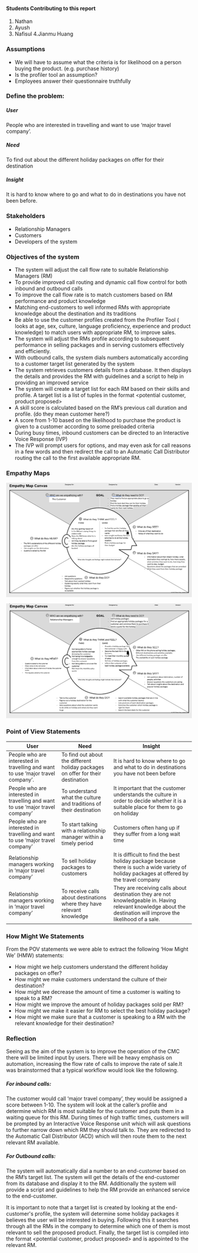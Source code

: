 #### Students Contributing to this report
1. Nathan
2. Ayush 
3. Nafisul
4.Jianmu Huang
### Assumptions

- We will have to assume what the criteria is for likelihood on a person buying the product. (e.g. purchase history) 
- Is the profiler tool an assumption? 
- Employees answer their questionnaire truthfully 


### Define the problem: 

##### User 

People who are interested in travelling and want to use ‘major travel company’. 

##### Need 

To find out about the different holiday packages on offer for their destination 

##### Insight 

It is hard to know where to go and what to do in destinations you have not been before. 


### Stakeholders

- Relationship Managers 
- Customers 
- Developers of the system 

### Objectives of the system

- The system will adjust the call flow rate to suitable Relationship Managers (RM) 
- To provide improved call routing and dynamic call flow control for both inbound and outbound calls 
- To improve the call flow rate is to match customers based on RM performance and product knowledge 
- Matching end-customers to well informed RMs with appropriate knowledge about the destination and its traditions 
- Be able to use the customer profiles created from the Profiler Tool ( looks at age, sex, culture, language proficiency, experience and product knowledge) to match users with appropriate RM, to improve sales. 
- The system will adjust the RMs profile according to subsequent performance in selling packages and in serving customers effectively and efficiently. 
- With outbound calls, the system dials numbers automatically according to a customer target list generated by the system 
- The system retrieves customers details from a database. It then displays the details and provides the RM with guidelines and a script to help in providing an improved service 
- The system will create a target list for each RM based on their skills and profile. A target list is a list of tuples in the format <potential customer, product proposed> 
- A skill score is calculated based on the RM’s previous call duration and profile. (do they mean customer here?) 
- A score from 1-10 based on the likelihood to purchase the product is given to a customer according to some preloaded criteria 
- During busy times, inbound customers can be directed to an Interactive Voice Response (IVP)
- The IVP will prompt users for options, and may even ask for call reasons in a few words and then redirect the call to an Automatic Call Distributor routing the call to the first available appropriate RM.

### Empathy Maps

![EMCustomer](Images/CustomerEmpathyMap.PNG)

![EMRelationshipManager](Images/EmpathymapRm.PNG)

### Point of View Statements

User | Need | Insight
------------ | ------------- | -------------
People who are interested in travelling and want to use ‘major travel company’. | To find out about the different holiday packages on offer for their destination | It is hard to know where to go and what to do in destinations you have not been before
People who are interested in travelling and want to use ‘major travel company’  | To understand what the culture and traditions of their destination | It important that the customer understands the culture in order to decide whether it is a suitable place for them to go on holiday
People who are interested in travelling and want to use ‘major travel company’  | To start talking with a relationship manager within a timely period | Customers often hang up if they suffer from a long wait time
Relationship managers working in ‘major travel company’  | To sell holiday packages to customers | It is difficult to find the best holiday package because there is such a wide variety of holiday packages at offered by the travel company
Relationship managers working in ‘major travel company’  | To receive calls about destinations where they have relevant knowledge | They are receiving calls about destination they are not knowledgeable in. Having relevant knowledge about the destination will improve the likelihood of a sale.

### How Might We Statements 

From the POV statements we were able to extract the following ‘How Might We’ (HMW) statements: 

- How might we help customers understand the different holiday packages on offer? 
- How might we make customers understand the culture of their destination? 
- How might we decrease the amount of time a customer is waiting to speak to a RM? 
- How might we improve the amount of holiday packages sold per RM? 
- How might we make it easier for RM to select the best holiday package? 
- How might we make sure that a customer is speaking to a RM with the relevant knowledge for their destination?

### Reflection

Seeing as the aim of the system is to improve the operation of the CMC there will be limited input by users. There will be heavy emphasis on automation, increasing the flow rate of calls to improve the rate of sale.It was brainstormed that a typical workflow would look like the following.

##### For inbound calls:

The customer would call ‘major travel company’, they would be assigned a score between 1-10. The system will look at the caller’s profile and determine which RM is most suitable for the customer and puts them in a waiting queue for this RM. During times of high traffic times, customers will be prompted by an Interactive Voice Response unit which will ask questions to further narrow down which RM they should talk to. They are redirected to the Automatic Call Distributor (ACD) which will then route them to the next relevant RM available. 

##### For Outbound calls:

The system will automatically dial a number to an end-customer based on the RM’s target list. The system will get the details of the end-customer from its database and display it to the RM. Additionally the system will provide a script and guidelines to help the RM provide an enhanced service to the end-customer. 

It is important to note that a target list is created by looking at the end-customer's profile, the system will determine some holiday packages it believes the user will be interested in buying. Following this it searches through all the RMs in the company to determine which one of them is most relevant to sell the proposed product. Finally, the target list is compiled into the format <potential customer, product proposed> and is appointed to the relevant RM. 
